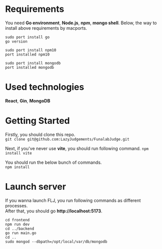 # Requirements
You need **Go environment**, **Node.js**, **npm**, **mongo shell**. 
Below, the way to install above requirements by macports.

`sudo port install go`  
`go version`  

`sudo port install npm10`  
`port installed npm10`  

`sudo port install mongodb`  
`port installed mongodb`  

# Used technologies
**React**, **Gin**, **MongoDB**  

# Getting Started
Firstly, you should clone this repo.  
`git clone git@github.com:LazyJudgements/FunalabJudge.git`  

Next, if you've never use **vite**, you should run following command.
`npm install vite`  

You should run the below bunch of commands.  
`npm install`  

# Launch server
If you wanna launch FLJ, you run following commands as different processes.  
After that, you should go **http://localhost:5173**.  

`cd frontend`  
`npm run dev`  
`cd ../backend`  
`go run main.go`  
`cd ..`  
`sudo mongod --dbpath=/opt/local/var/db/mongodb`  
